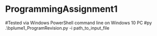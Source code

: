 # ProgrammingAssignment1
#Tested via Windows PowerShell command line on Windows 10 PC
#py .\bplume1_ProgramRevision.py -i path_to_input_file
